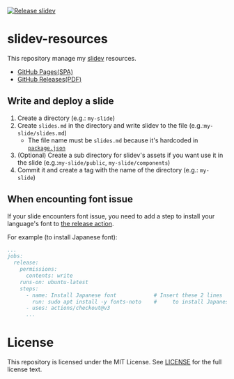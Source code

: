 [![Release slidev](https://github.com/kaakaa/slidev-resources/actions/workflows/release.yaml/badge.svg)](https://github.com/kaakaa/slidev-resources/actions/workflows/release.yaml)
# slidev-resources

This repository manage my [slidev](https://sli.dev/) resources.

* [GitHub Pages(SPA)](https://kaakaa.github.io/slidev-resources)
* [GitHub Releases(PDF)](https://github.com/kaakaa/slidev-resources/releases)

## Write and deploy a slide
1. Create a directory (e.g.: `my-slide`)
2. Create `slides.md` in the directory and write slidev to the file (e.g.:`my-slide/slides.md`)
   * The file name must be `slides.md` because it's hardcoded in [`package.json`](./package.json)
3. (Optional) Create a sub directory for slidev's assets if you want use it in the slide (e.g.:`my-slide/public`, `my-slide/components`)
4. Commit it and create a tag with the name of the directory (e.g.: `my-slide`)

## When encounting font issue
If your slide encounters font issue, you need to add a step to install your language's font to [the release action](./.github/workflows/release.yaml).

For example (to install Japanese font):
```yaml
...
jobs:
  release:
    permissions:
      contents: write
    runs-on: ubuntu-latest
    steps:
      - name: Install Japanese font            # Insert these 2 lines
        run: sudo apt install -y fonts-noto    #     to install Japanese font
      - uses: actions/checkout@v3
      ...
```
# License

This repository is licensed under the MIT License. See [LICENSE](LICENSE) for the full license text.
